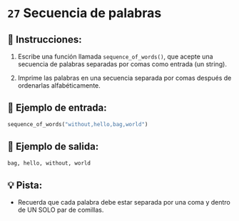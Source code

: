 # `27` Secuencia de palabras

## 📝 Instrucciones:

1. Escribe una función llamada `sequence_of_words()`, que acepte una secuencia de palabras separadas por comas como entrada (un string).
   
2. Imprime las palabras en una secuencia separada por comas después de ordenarlas alfabéticamente.

## 📎 Ejemplo de entrada:

```py
sequence_of_words("without,hello,bag,world")
```

## 📎 Ejemplo de salida:

```py
bag, hello, without, world
```

## 💡 Pista:

+ Recuerda que cada palabra debe estar separada por una coma y dentro de UN SOLO par de comillas.
